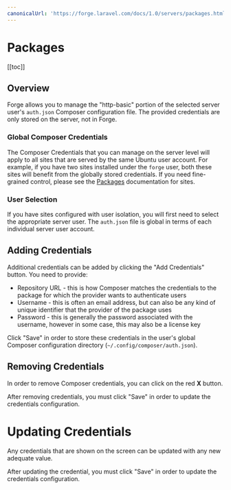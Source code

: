 ```yaml
---
canonicalUrl: 'https://forge.laravel.com/docs/1.0/servers/packages.html'
---
```

# Packages

[[toc]]

## Overview

Forge allows you to manage the "http-basic" portion of the selected server user's `auth.json` Composer configuration file. The provided credentials are only stored on the server, not in Forge.

### Global Composer Credentials

The Composer Credentials that you can manage on the server level will apply to all sites that are served by the same Ubuntu user account. For example, if you have two sites installed under the `forge` user, both these sites will benefit from the globally stored credentials. If you need fine-grained control, please see the [Packages](/1.0/sites/packages.html) documentation for sites.

### User Selection

If you have sites configured with user isolation, you will first need to select the appropriate server user. The `auth.json` file is global in terms of each individual server user account.

## Adding Credentials

Additional credentials can be added by clicking the "Add Credentials" button. You need to provide:

- Repository URL - this is how Composer matches the credentials to the package for which the provider wants to authenticate users
- Username - this is often an email address, but can also be any kind of unique identifier that the provider of the package uses
- Password - this is generally the password associated with the username, however in some case, this may also be a license key

Click "Save" in order to store these credentials in the user's global Composer configuration directory (`~/.config/composer/auth.json`).

## Removing Credentials

In order to remove Composer credentials, you can click on the red **X** button.

After removing credentials, you must click "Save" in order to update the credentials configuration.

# Updating Credentials

Any credentials that are shown on the screen can be updated with any new adequate value.

After updating the credential, you must click "Save" in order to update the credentials configuration.
